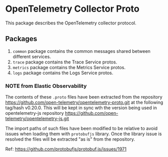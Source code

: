 # OpenTelemetry Collector Proto

This package describes the OpenTelemetry collector protocol.

## Packages

1. `common` package contains the common messages shared between different services.
2. `trace` package contains the Trace Service protos.
3. `metrics` package contains the Metrics Service protos.
4. `logs` package contains the Logs Service protos.

### NOTE from Elastic Observability
The contents of these `.proto` files have been extracted from the repository
https://github.com/open-telemetry/opentelemetry-proto.git at the following tag/hash v0.20.0.
This will be kept in sync wth the version being used in opentelemetry-js repository
https://github.com/open-telemetry/opentelemetry-js.git

The import paths of such files have been modified to be relative to avoid issues
when loading them with `protobufjs` library. Once the library issue is resolved
the files will be extracted "as is" from the repository.

Ref: https://github.com/protobufjs/protobuf.js/issues/1971
